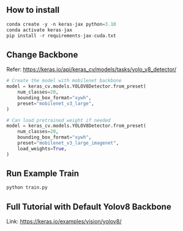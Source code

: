 ## How to install
```python
conda create -y -n keras-jax python=3.10
conda activate keras-jax
pip install -r requirements-jax-cuda.txt
```

## Change Backbone
Refer: https://keras.io/api/keras_cv/models/tasks/yolo_v8_detector/
```python
# Create the model with mobilenet backbone
model = keras_cv.models.YOLOV8Detector.from_preset(
    num_classes=20,
    bounding_box_format="xywh",
    preset="mobilenet_v3_large",
)
```

```python
# Can load pretrained weight if needed
model = keras_cv.models.YOLOV8Detector.from_preset(
    num_classes=20,
    bounding_box_format="xywh",
    preset="mobilenet_v3_large_imagenet",
    load_weights=True,
)
```

## Run Example Train
```python
python train.py
```

## Full Tutorial with Default Yolov8 Backbone
Link: https://keras.io/examples/vision/yolov8/
